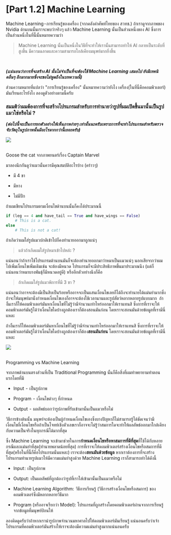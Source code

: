 # [Part 1.2] Machine Learning

Machine Learning - การเรียนรู้ของเครื่อง (จากคลังคำศัพท์ไทยของ สวทช.)
ถ้าเราดูจากภาพของ Nvidia ด้านบนนั้นเราจะพบว่าจริงๆ แล้ว Machine Learning นั้นเป็นส่วนหนึ่งของ AI ซึ่งการเป็นส่วนหนึ่งในที่นี้นั้นหมายความว่า

> Machine Learning นั้นเป็นหนึ่งในวิธีที่จะทำให้เรานั้นสามารถทำให้ AI กลายเป็นระดับที่สูงขึ้น มีความฉลาดและความสามารถใกล้เคียงมนุษย์มากยิ่งขึ้น
<br>

***(แน่นอนว่าการที่จะสร้าง AI นั้นไม่จำเป็นที่จะต้องใช้ Machine Learning เสมอไป ยังมีเทคนิคอื่นๆ อีกมากมายซึ่งจะขอไม่พูดถึงในบทความนี้)***

ส่วนความหมายที่แปลว่า "การเรียนรู้ของเครื่อง" นั้นหมายความว่ายังไง เครื่อง(ในที่นี้คือคอมพิวเตอร์) มันเรียนอะไรยังไง ลองดูตัวอย่างตามนี้ครับ

### สมมติว่าผมต้องการที่จะสร้างโปรแกรมสำหรับการทำนายว่ารูปที่ผมเปิดขึ้นมานั้นเป็นรูปแมวใช่หรือไม่ ?
***(ต่อไปนี้จะเป็นการยกตัวอย่างให้เห็นภาพง่ายๆ เท่านั้นนะครับเพราะการที่จะทำโปรแกรมสำหรับตรวจจับวัตถุในรูปภาพนั้นมีอะไรมากกว่านี้เยอะครับ)***

<div class="img-caption">
    <img src="../img/content_images/12_ml/Goose_Textless_Poster.jpg"/><br><br>
    <p>Goose the cat จากภาพยนตร์เรื่อง Captain Marvel</p>
</div>

มาลองนึกกันดูว่าแมวนั้นควรมีคุณสมบัติอะไรบ้าง (คร่าวๆ)

* มี 4 ขา

* มีหาง

* ไม่มีปีก

ถ้าผมเขียนโปรแกรมตามเงื่อนไขด้านบนนั้นก็คงได้ประมาณนี้

```python
if (leg == 4 and have_tail == True and have_wings == False)
    # This is a cat.
else
    # This is not a cat!
```

ถ้าเกิดว่าผมใส่รูปแมวปกติเข้าไปก็คงทำนายออกมาถูกแน่ๆ

> แล้วถ้าเกิดผมใส่รูปหมาเข้าไปหล่ะ ?

แน่นอนว่าถ้าเราใช้โปรแกรมด้านบนมันก็จะต้องทำนายออกมาว่าหมาเป็นแมวแน่ๆ นอกเสียจากว่าผมไปเพิ่มเงื่อนไขเพิ่มเติมเช่น จะต้องมีหนวด โปรแกรมก็จะมีประสิทธิภาพขึ้นมาประมาณนึง (แต่ก็แน่นอนว่าหมาบางพันธุ์ก็มีหนวดอยู่ดี) หรืออีกตัวอย่างนึงก็คือ

> ถ้าเกิดผมใส่รูปแมวพิการที่มี 3 ขา ?

แน่นอนว่าอาจจะต้องมีเป็นสิบเป็นร้อยหรืออาจจะเป็นแสนเงื่อนไขเลยก็ได้ถึงจะทำนายได้แม่นยำมากซึ่งถ้าจะให้มนุษย์มานั่งกำหนดเงื่อนไขเองก็อาจจะต้องใช้เวลานานและรูปสัตว์หลากหลายรูปแบบมาก 
ถ้างั้นเราก็ให้คอมพิวเตอร์มันหาเงื่อนไขที่ไม่รู้ว่ามีจำนวนเท่าไหร่ออกมาให้เราแทนสิ ซึ่งการที่เราจะให้คอมพิวเตอร์มันรู้ได้ว่าเงื่อนไขใดบ้างถูกต้องเราก็ต้องสอนมันก่อน
โดยเราจะสอนมันด้วยข้อมูลที่เรามีนี่แหละ

ถ้างั้นเราก็ให้คอมพิวเตอร์มันหาเงื่อนไขที่ไม่รู้ว่ามีจำนวนเท่าไหร่ออกมาให้เราแทนสิ ซึ่งการที่เราจะให้คอมพิวเตอร์มันรู้ได้ว่าเงื่อนไขใดบ้างถูกต้องเราก็ต้อง**สอนมันก่อน**
โดยเราจะสอนมันด้วยข้อมูลที่เรามีนี่แหละ

<div class="img-caption">
    <img src="../img/content_images/12_ml/Programming_vs_ML.jpg"/><br><br>
    <p>Programming vs Machine Learning</p>
</div>

จากภาพด้านบนตรงส่วนที่เป็น Traditional Programming นั้นก็คือสิ่งที่ผมทำพยายามทำตอนแรกโดยที่มี

* Input  -  เป็นรูปภาพ

* Program  -  เงื่อนไขต่างๆ ที่กำหนด

* Output  -  ผลลัพธ์บอกว่ารูปภาพที่รับเข้ามานั้นเป็นแมวหรือไม่

วิธีการข้างต้นนั้น มนุษย์จะต้องเป็นผู้กำหนดเงื่อนไขเองซึ่งบางปัญหาก็ไม่สามารถรู้ได้ชัดเจนว่ามีเงื่อนไขกี่เงื่อนไขหรือถ้าเป็นโจทย์เชิงตัวเลขเราก็อาจจะไม่รู้ว่าสมการใดจะทำให้ผลลัพธ์ออกมาใกล้เคียงกับความเป็นจริงในทุกกรณีได้มากที่สุด

ซึ่ง Machine Learning จะเข้ามาช่วยในการ**กำหนดเงื่อนไขหรือหาสมการที่ดีที่สุด**ที่ใช้ได้กับหลายกรณีและแม่นยำที่สุด(ทำนายพลาดน้อยที่สุด)
การที่เราจะให้คอมพิวเตอร์สร้างเงื่อนไขหรือสมการที่ดีที่สุด(หรือในที่นี้ก็คือโปรแกรมนั่นแหละ) เราจะต้อง**สอนมันด้วยข้อมูล** หากเราต้องการที่จะสร้างโปรแกรมทำนายรูปแมวให้มีความแม่นยำสูงด้วย Machine Learning เราก็สามารถทำได้ดังนี้

* Input :  เป็นรูปภาพ

* Output:  เป็นผลลัพธ์ที่ถูกต้องว่ารูปที่เราใส่เข้ามานั้นเป็นแมวหรือไม่

* Machine Learning Algorithm:  วิธีการเรียนรู้ (วิธีการสร้างเงื่อนไขหรือสมการ) ของคอมพิวเตอร์ซึ่งมีหลากหลายวิธีมาก

* Program (หรืออาจเรียกว่า Model): โปรแกรมที่ถูกสร้างโดยคอมพิวเตอร์ผ่านจากการเรียนรู้จากข้อมูลที่มนุษย์ป้อนให้

ลองคิดดูครับว่าถ้าหากเรานำรูปภาพจำนวนมหาศาลไปให้คอมพิวเตอร์มันเรียนรู้ แน่นอนครับว่าเจ้าโปรแกรมที่คอมพิวเตอร์มันสร้างให้เราจะต้องมีความแม่นยำสูงมากแน่นอนครับ

